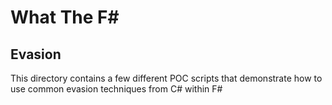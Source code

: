 # What The F#

## Evasion

This directory contains a few different POC scripts that demonstrate how to use common evasion techniques from C# within F#